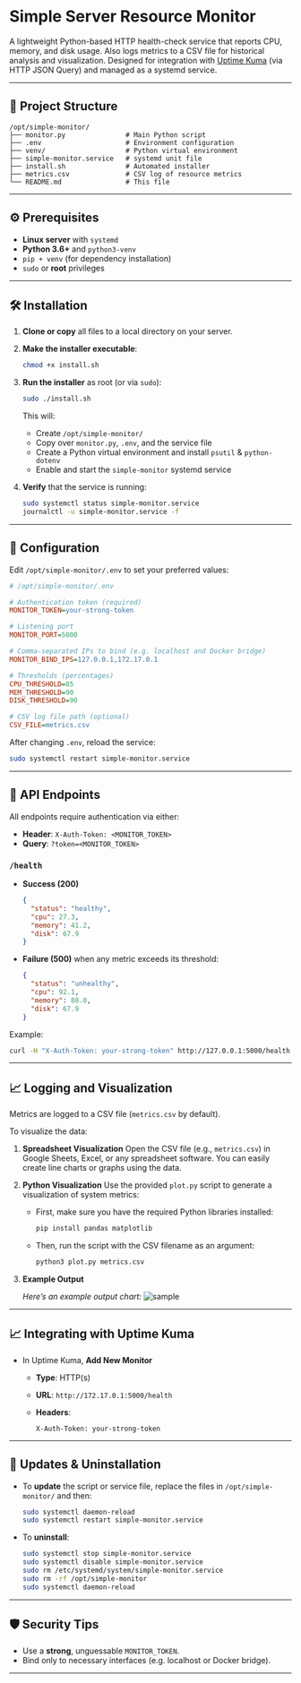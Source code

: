# Simple Server Resource Monitor

A lightweight Python-based HTTP health-check service that reports CPU, memory, and disk usage. Also logs metrics to a CSV file for historical analysis and visualization. Designed for integration with [Uptime Kuma](https://github.com/louislam/uptime-kuma) (via HTTP JSON Query) and managed as a systemd service.

---

## 📂 Project Structure

```
/opt/simple-monitor/
├── monitor.py               # Main Python script
├── .env                     # Environment configuration
├── venv/                    # Python virtual environment
├── simple-monitor.service   # systemd unit file
├── install.sh               # Automated installer
├── metrics.csv              # CSV log of resource metrics
└── README.md                # This file
```

---

## ⚙️ Prerequisites

- **Linux server** with `systemd`
- **Python 3.6+** and `python3-venv`
- `pip + venv` (for dependency installation)
- `sudo` or **root** privileges

---

## 🛠️ Installation

1. **Clone or copy** all files to a local directory on your server.
2. **Make the installer executable**:

   ```bash
   chmod +x install.sh
   ```

3. **Run the installer** as root (or via `sudo`):

   ```bash
   sudo ./install.sh
   ```

   This will:

   - Create `/opt/simple-monitor/`
   - Copy over `monitor.py`, `.env`, and the service file
   - Create a Python virtual environment and install `psutil` & `python-dotenv`
   - Enable and start the `simple-monitor` systemd service

4. **Verify** that the service is running:

   ```bash
   sudo systemctl status simple-monitor.service
   journalctl -u simple-monitor.service -f
   ```

---

## 🔧 Configuration

Edit `/opt/simple-monitor/.env` to set your preferred values:

```ini
# /opt/simple-monitor/.env

# Authentication token (required)
MONITOR_TOKEN=your-strong-token

# Listening port
MONITOR_PORT=5000

# Comma-separated IPs to bind (e.g. localhost and Docker bridge)
MONITOR_BIND_IPS=127.0.0.1,172.17.0.1

# Thresholds (percentages)
CPU_THRESHOLD=85
MEM_THRESHOLD=90
DISK_THRESHOLD=90

# CSV log file path (optional)
CSV_FILE=metrics.csv
```

After changing `.env`, reload the service:

```bash
sudo systemctl restart simple-monitor.service
```

---

## 🚪 API Endpoints

All endpoints require authentication via either:

- **Header**: `X-Auth-Token: <MONITOR_TOKEN>`
- **Query**: `?token=<MONITOR_TOKEN>`

### `/health`

- **Success (200)**

  ```json
  {
    "status": "healthy",
    "cpu": 27.3,
    "memory": 41.2,
    "disk": 67.9
  }
  ```

- **Failure (500)** when any metric exceeds its threshold:

  ```json
  {
    "status": "unhealthy",
    "cpu": 92.1,
    "memory": 88.0,
    "disk": 67.9
  }
  ```

Example:

```bash
curl -H "X-Auth-Token: your-strong-token" http://127.0.0.1:5000/health
```

---

## 📈 Logging and Visualization

Metrics are logged to a CSV file (`metrics.csv` by default).

To visualize the data:

1. **Spreadsheet Visualization**
   Open the CSV file (e.g., `metrics.csv`) in Google Sheets, Excel, or any spreadsheet software. You can easily create line charts or graphs using the data.

2. **Python Visualization**
   Use the provided `plot.py` script to generate a visualization of system metrics:

   - First, make sure you have the required Python libraries installed:

     ```bash
     pip install pandas matplotlib
     ```

   - Then, run the script with the CSV filename as an argument:

     ```bash
     python3 plot.py metrics.csv
     ```

3. **Example Output**

   _Here’s an example output chart:_
   ![sample](https://github.com/user-attachments/assets/9af9f999-ca8b-4062-83b2-927a987692ed)

---

## 📈 Integrating with Uptime Kuma

- In Uptime Kuma, **Add New Monitor**

  - **Type**: HTTP(s)
  - **URL**: `http://172.17.0.1:5000/health`
  - **Headers**:

    ```
    X-Auth-Token: your-strong-token
    ```

---

## 🔄 Updates & Uninstallation

- To **update** the script or service file, replace the files in `/opt/simple-monitor/` and then:

  ```bash
  sudo systemctl daemon-reload
  sudo systemctl restart simple-monitor.service
  ```

- To **uninstall**:

  ```bash
  sudo systemctl stop simple-monitor.service
  sudo systemctl disable simple-monitor.service
  sudo rm /etc/systemd/system/simple-monitor.service
  sudo rm -rf /opt/simple-monitor
  sudo systemctl daemon-reload
  ```

---

## 🛡️ Security Tips

- Use a **strong**, unguessable `MONITOR_TOKEN`.
- Bind only to necessary interfaces (e.g. localhost or Docker bridge).

---
